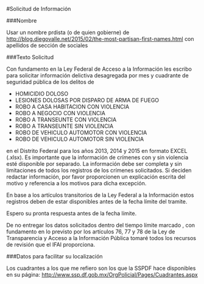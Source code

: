 #Solicitud de Información

###Nombre

Usar un nombre prdista (o de quien gobierne) de http://blog.diegovalle.net/2015/02/the-most-partisan-first-names.html con apellidos de sección de sociales


###Texto Solicitud

Con fundamento en la Ley Federal de Acceso a la Información les escribo para solicitar información delictiva desagregada por mes y cuadrante de seguridad pública de los delitos de

- HOMICIDIO DOLOSO
- LESIONES DOLOSAS POR DISPARO DE ARMA DE FUEGO
- ROBO A CASA HABITACION CON VIOLENCIA
- ROBO A NEGOCIO CON VIOLENCIA
- ROBO A TRANSEUNTE CON VIOLENCIA
- ROBO A TRANSEUNTE SIN VIOLENCIA
- ROBO DE VEHICULO AUTOMOTOR CON VIOLENCIA
- ROBO DE VEHICULO AUTOMOTOR SIN VIOLENCIA

en el Distrito Federal para los años 2013, 2014 y 2015 en formato EXCEL (.xlsx). Es importante que la información de crímenes con y sin violencia esté disponible por separado. La información debe ser completa y sin limitaciones de todos los registros de los crímenes solicitados. Si deciden redactar información, por favor proporcionen un explicación escrita del motivo y referencia a los motivos para dicha excepción.

En base a los artículos transitorios de la Ley Federal a la Información estos registros deben de estar disponibles antes de la fecha límite del tramite.

Espero su pronta respuesta antes de la fecha límite.

De no entregar los datos solicitados dentro del tiempo límite marcado , con fundamento en lo previsto por los artículos 76, 77 y 78 de la Ley de Transparencia y Acceso a la Información Pública tomaré todos los recursos de revisión que el IFAI proporciona.

###Datos para facilitar su localización

Los cuadrantes a los que me refiero son los que la SSPDF hace disponibles en su página:
http://www.ssp.df.gob.mx/OrgPolicial/Pages/Cuadrantes.aspx
